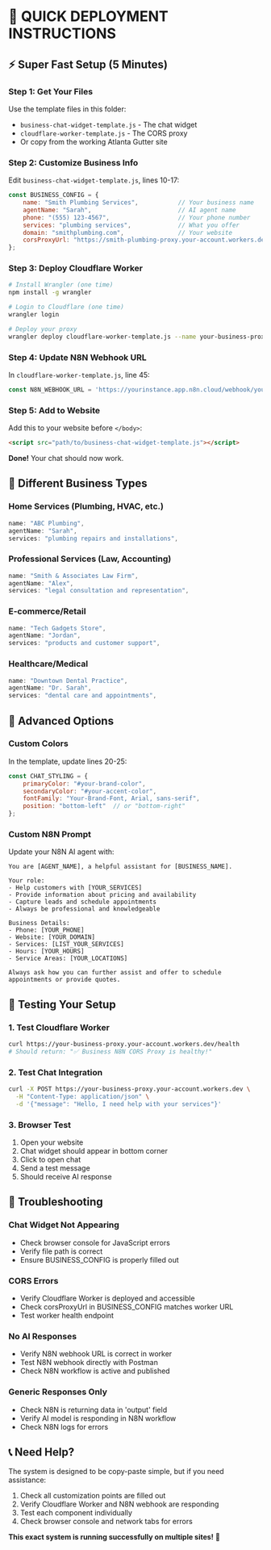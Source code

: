 # 🚀 QUICK DEPLOYMENT INSTRUCTIONS

## ⚡ **Super Fast Setup (5 Minutes)**

### **Step 1: Get Your Files**
Use the template files in this folder:
- `business-chat-widget-template.js` - The chat widget
- `cloudflare-worker-template.js` - The CORS proxy
- Or copy from the working Atlanta Gutter site

### **Step 2: Customize Business Info**
Edit `business-chat-widget-template.js`, lines 10-17:

```javascript
const BUSINESS_CONFIG = {
    name: "Smith Plumbing Services",           // Your business name
    agentName: "Sarah",                        // AI agent name
    phone: "(555) 123-4567",                   // Your phone number
    services: "plumbing services",             // What you offer
    domain: "smithplumbing.com",               // Your website
    corsProxyUrl: "https://smith-plumbing-proxy.your-account.workers.dev"
};
```

### **Step 3: Deploy Cloudflare Worker**
```bash
# Install Wrangler (one time)
npm install -g wrangler

# Login to Cloudflare (one time)
wrangler login

# Deploy your proxy
wrangler deploy cloudflare-worker-template.js --name your-business-proxy
```

### **Step 4: Update N8N Webhook URL**
In `cloudflare-worker-template.js`, line 45:
```javascript
const N8N_WEBHOOK_URL = 'https://yourinstance.app.n8n.cloud/webhook/your-id/chat';
```

### **Step 5: Add to Website**
Add this to your website before `</body>`:
```html
<script src="path/to/business-chat-widget-template.js"></script>
```

**Done!** Your chat should now work.

## 🎯 **Different Business Types**

### **Home Services (Plumbing, HVAC, etc.)**
```javascript
name: "ABC Plumbing",
agentName: "Sarah",
services: "plumbing repairs and installations",
```

### **Professional Services (Law, Accounting)**
```javascript
name: "Smith & Associates Law Firm",
agentName: "Alex",
services: "legal consultation and representation",
```

### **E-commerce/Retail**
```javascript
name: "Tech Gadgets Store",
agentName: "Jordan",
services: "products and customer support",
```

### **Healthcare/Medical**
```javascript
name: "Downtown Dental Practice",
agentName: "Dr. Sarah",
services: "dental care and appointments",
```

## 🔧 **Advanced Options**

### **Custom Colors**
In the template, update lines 20-25:
```javascript
const CHAT_STYLING = {
    primaryColor: "#your-brand-color",
    secondaryColor: "#your-accent-color",
    fontFamily: "Your-Brand-Font, Arial, sans-serif",
    position: "bottom-left"  // or "bottom-right"
};
```

### **Custom N8N Prompt**
Update your N8N AI agent with:
```
You are [AGENT_NAME], a helpful assistant for [BUSINESS_NAME].

Your role:
- Help customers with [YOUR_SERVICES]
- Provide information about pricing and availability
- Capture leads and schedule appointments
- Always be professional and knowledgeable

Business Details:
- Phone: [YOUR_PHONE]
- Website: [YOUR_DOMAIN]
- Services: [LIST_YOUR_SERVICES]
- Hours: [YOUR_HOURS]
- Service Areas: [YOUR_LOCATIONS]

Always ask how you can further assist and offer to schedule appointments or provide quotes.
```

## 🧪 **Testing Your Setup**

### **1. Test Cloudflare Worker**
```bash
curl https://your-business-proxy.your-account.workers.dev/health
# Should return: "✅ Business N8N CORS Proxy is healthy!"
```

### **2. Test Chat Integration**
```bash
curl -X POST https://your-business-proxy.your-account.workers.dev \
  -H "Content-Type: application/json" \
  -d '{"message": "Hello, I need help with your services"}'
```

### **3. Browser Test**
1. Open your website
2. Chat widget should appear in bottom corner
3. Click to open chat
4. Send a test message
5. Should receive AI response

## 🚨 **Troubleshooting**

### **Chat Widget Not Appearing**
- Check browser console for JavaScript errors
- Verify file path is correct
- Ensure BUSINESS_CONFIG is properly filled out

### **CORS Errors**
- Verify Cloudflare Worker is deployed and accessible
- Check corsProxyUrl in BUSINESS_CONFIG matches worker URL
- Test worker health endpoint

### **No AI Responses**
- Verify N8N webhook URL is correct in worker
- Test N8N webhook directly with Postman
- Check N8N workflow is active and published

### **Generic Responses Only**
- Check N8N is returning data in 'output' field
- Verify AI model is responding in N8N workflow
- Check N8N logs for errors

## 📞 **Need Help?**

The system is designed to be copy-paste simple, but if you need assistance:
1. Check all customization points are filled out
2. Verify Cloudflare Worker and N8N webhook are responding
3. Test each component individually
4. Check browser console and network tabs for errors

**This exact system is running successfully on multiple sites!** 🎉

